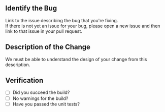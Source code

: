 <!--
* Fill out the template below.  
* After you create the pull request, all status checks must be pass before a maintainer reviews your contribution.
-->

## Identify the Bug

Link to the issue describing the bug that you're fixing.  
If there is not yet an issue for your bug, please open a new issue and then link to that issue in your pull request.


## Description of the Change

We must be able to understand the design of your change from this description.


## Verification 
<!--
Verify that the change has not introduced any regressions.   
Check the item below and fill the checkbox.
You can fill checkbox by using the [X].
if this request do not need to build and tests, delete the items and specify that these are no need.
-->

- [ ] Did you succeed the build?  
- [ ] No warnings for the build?  
- [ ] Have you passed the unit tests?  
